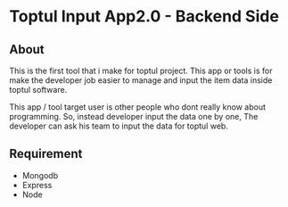 # Toptul Input App2.0 - Backend Side

## About
This is the first tool that i make for toptul project. This app or tools is for make the developer job easier to manage and input the item data inside toptul software.

This app / tool target user is other people who dont really know about programming. So, instead developer input the data one by one, The developer can ask his team to input the data for toptul web.

## Requirement
- Mongodb
- Express
- Node

